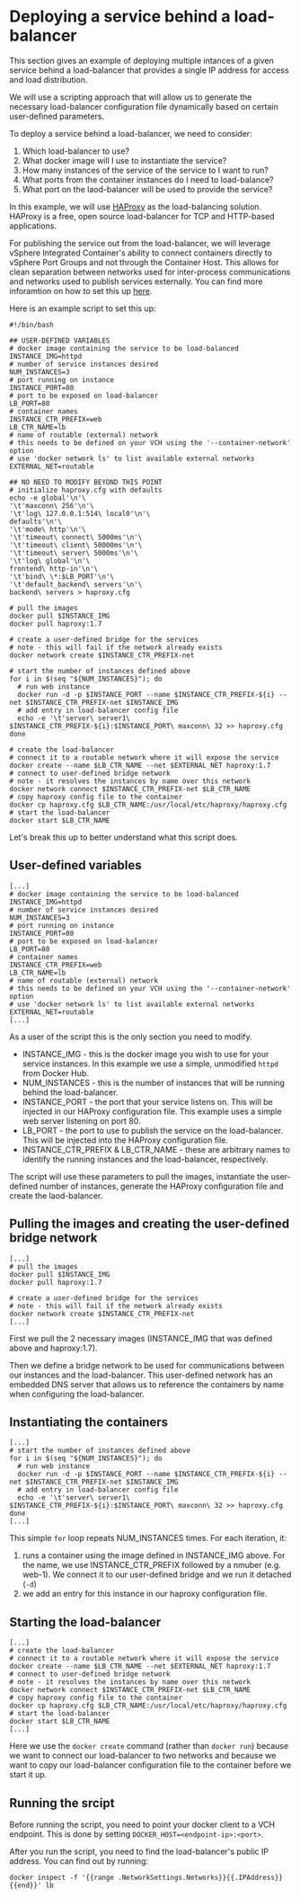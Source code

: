 # Deploying a service behind a load-balancer

This section gives an example of deploying multiple intances of a given service behind a load-balancer that provides a single IP address for access and load distribution.

We will use a scripting approach that will allow us to generate the necessary load-balancer configuration file dynamically based on certain user-defined parameters.

To deploy a service behind a load-balancer, we need to consider:
1. Which load-balancer to use?
2. What docker image will I use to instantiate the service?
3. How many instances of the service of the service to I want to run?
4. What ports from the container instances do I need to load-balance?
5. What port on the laod-balancer will be used to provide the service?

In this example, we will use [HAProxy](http://www.haproxy.org/) as the load-balancing solution. HAProxy is a free, open source load-balancer for TCP and HTTP-based applications.

For publishing the service out from the load-balancer, we will leverage vSphere Integrated Container's ability to connect containers directly to vSphere Port Groups and not through the Container Host. This allows for clean separation between networks used for inter-process communications and networks used to publish services externally. You can find more inforamtion on how to set this up [here](https://blogs.vmware.com/vsphere/2017/02/connecting-containers-directly-external-networks.html).

Here is an example script to set this up:

```
#!/bin/bash

## USER-DEFINED VARIABLES
# docker image containing the service to be load-balanced
INSTANCE_IMG=httpd
# number of service instances desired
NUM_INSTANCES=3
# port running on instance
INSTANCE_PORT=80
# port to be exposed on load-balancer
LB_PORT=80
# container names
INSTANCE_CTR_PREFIX=web
LB_CTR_NAME=lb
# name of routable (external) network
# this needs to be defined on your VCH using the '--container-network' option
# use 'docker network ls' to list available external networks
EXTERNAL_NET=routable

## NO NEED TO MODIFY BEYOND THIS POINT
# initialize haproxy.cfg with defaults
echo -e global'\n'\
'\t'maxconn\ 256'\n'\
'\t'log\ 127.0.0.1:514\ local0'\n'\
defaults'\n'\
'\t'mode\ http'\n'\
'\t'timeout\ connect\ 5000ms'\n'\
'\t'timeout\ client\ 50000ms'\n'\
'\t'timeout\ server\ 5000ms'\n'\
'\t'log\ global'\n'\
frontend\ http-in'\n'\
'\t'bind\ \*:$LB_PORT'\n'\
'\t'default_backend\ servers'\n'\
backend\ servers > haproxy.cfg

# pull the images
docker pull $INSTANCE_IMG
docker pull haproxy:1.7

# create a user-defined bridge for the services
# note - this will fail if the network already exists
docker network create $INSTANCE_CTR_PREFIX-net

# start the number of instances defined above
for i in $(seq "${NUM_INSTANCES}"); do
  # run web instance
  docker run -d -p $INSTANCE_PORT --name $INSTANCE_CTR_PREFIX-${i} --net $INSTANCE_CTR_PREFIX-net $INSTANCE_IMG
  # add entry in load-balancer config file
  echo -e '\t'server\ server1\ $INSTANCE_CTR_PREFIX-${i}:$INSTANCE_PORT\ maxconn\ 32 >> haproxy.cfg
done

# create the load-balancer
# connect it to a routable network where it will expose the service
docker create --name $LB_CTR_NAME --net $EXTERNAL_NET haproxy:1.7
# connect to user-defined bridge network
# note - it resolves the instances by name over this network
docker network connect $INSTANCE_CTR_PREFIX-net $LB_CTR_NAME
# copy haproxy config file to the container
docker cp haproxy.cfg $LB_CTR_NAME:/usr/local/etc/haproxy/haproxy.cfg
# start the load-balancer
docker start $LB_CTR_NAME
```

Let's break this up to better understand what this script does.

## User-defined variables

```
[...]
# docker image containing the service to be load-balanced
INSTANCE_IMG=httpd
# number of service instances desired
NUM_INSTANCES=3
# port running on instance
INSTANCE_PORT=80
# port to be exposed on load-balancer
LB_PORT=80
# container names
INSTANCE_CTR_PREFIX=web
LB_CTR_NAME=lb
# name of routable (external) network
# this needs to be defined on your VCH using the '--container-network' option
# use 'docker network ls' to list available external networks
EXTERNAL_NET=routable
[...]
```
As a user of the script this is the only section you need to modify. 
- INSTANCE_IMG - this is the docker image you wish to use for your service instances. In this example we use a simple, unmodified `httpd` from Docker Hub.
- NUM_INSTANCES - this is the number of instances that will be running behind the load-balancer.
- INSTANCE_PORT - the port that your service listens on. This will be injected in our HAProxy configuration file. This example uses a simple web server listening on port 80.
- LB_PORT - the port to use to publish the service on the load-balancer. This will be injected into the HAProxy configuration file. 
- INSTANCE_CTR_PREFIX & LB_CTR_NAME - these are arbitrary names to identify the running instances and the load-balancer, respectively.

The script will use these parameters to pull the images, instantiate the user-defined number of instances, generate the HAProxy configuration file and create the laod-balancer.

## Pulling the images and creating the user-defined bridge network

```
[...]
# pull the images
docker pull $INSTANCE_IMG
docker pull haproxy:1.7

# create a user-defined bridge for the services
# note - this will fail if the network already exists
docker network create $INSTANCE_CTR_PREFIX-net
[...]
```

First we pull the 2 necessary images (INSTANCE_IMG that was defined above and haproxy:1.7).

Then we define a bridge network to be used for communications between our instances and the load-balancer. This user-defined network has an embedded DNS server that allows us to reference the containers by name when configuring the load-balancer.

## Instantiating the containers

```
[...]
# start the number of instances defined above
for i in $(seq "${NUM_INSTANCES}"); do
  # run web instance
  docker run -d -p $INSTANCE_PORT --name $INSTANCE_CTR_PREFIX-${i} --net $INSTANCE_CTR_PREFIX-net $INSTANCE_IMG
  # add entry in load-balancer config file
  echo -e '\t'server\ server1\ $INSTANCE_CTR_PREFIX-${i}:$INSTANCE_PORT\ maxconn\ 32 >> haproxy.cfg
done
[...]
```

This simple `for` loop repeats NUM_INSTANCES times. For each iteration, it:
1. runs a container using the image defined in INSTANCE\_IMG above. For the name, we use INSTANCE\_CTR\_PREFIX followed by a nmuber (e.g. web-1). We connect it to our user-defined bridge and we run it detached (`-d`)
2. we add an entry for this instance in our haproxy configuration file.

## Starting the load-balancer

```
[...]
# create the load-balancer
# connect it to a routable network where it will expose the service
docker create --name $LB_CTR_NAME --net $EXTERNAL_NET haproxy:1.7
# connect to user-defined bridge network
# note - it resolves the instances by name over this network
docker network connect $INSTANCE_CTR_PREFIX-net $LB_CTR_NAME
# copy haproxy config file to the container
docker cp haproxy.cfg $LB_CTR_NAME:/usr/local/etc/haproxy/haproxy.cfg
# start the load-balancer
docker start $LB_CTR_NAME
[...]
```

Here we use the `docker create` command (rather than `docker run`) because we want to connect our load-balancer to two networks and because we want to copy our load-balancer configuration file to the container before we start it up.

## Running the srcipt

Before running the script, you need to point your docker client to a VCH endpoint. This is done by setting `DOCKER_HOST=<endpoint-ip>:<port>`.

After you run the script, you need to find the load-balancer's public IP address. You can find out by running:

```
docker inspect -f '{{range .NetworkSettings.Networks}}{{.IPAddress}}{{end}}' lb
```